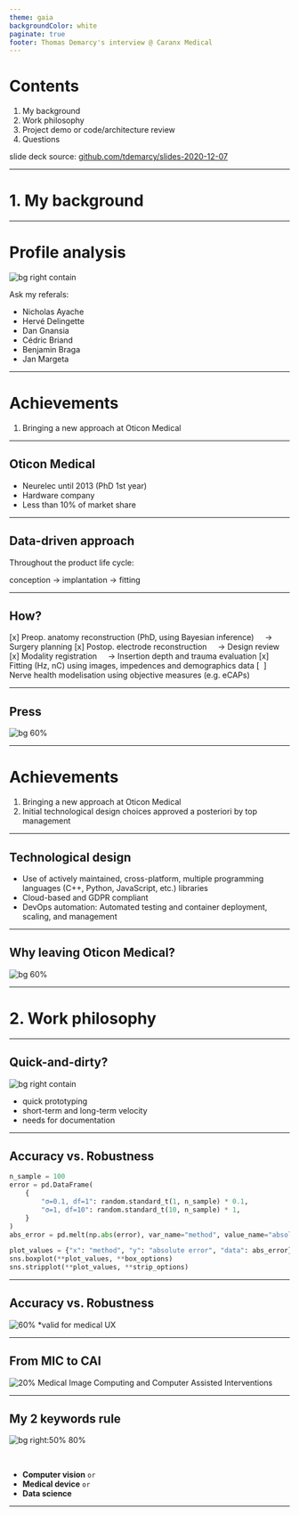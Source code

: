 ```yaml
---
theme: gaia
backgroundColor: white
paginate: true
footer: Thomas Demarcy's interview @ Caranx Medical
---
```


# Contents
1. My background
2. Work philosophy
3. Project demo or code/architecture review
4. Questions

slide deck source: [github.com/tdemarcy/slides-2020-12-07](https://github.com/tdemarcy/slides-2020-12-07)

---
<!-- _class: lead -->

# 1. My background

---

# Profile analysis

![bg right contain](profile.svg)

Ask my referals:
- Nicholas Ayache
- Hervé Delingette
- Dan Gnansia
- Cédric Briand
- Benjamin Braga
- Jan Margeta

---

# Achievements

1. Bringing a new approach at Oticon Medical

---

## Oticon Medical

* Neurelec until 2013 (PhD 1st year)
* Hardware company
* Less than 10% of market share

---

## Data-driven approach
Throughout the product life cycle:

conception → implantation → fitting

---

## How?
[x] Preop. anatomy reconstruction (PhD, using Bayesian inference)
    → Surgery planning
[x] Postop. electrode reconstruction
    → Design review
[x] Modality registration
    → Insertion depth and trauma evaluation
[x] Fitting (Hz, nC) using images, impedences and demographics data
[  ] Nerve health modelisation using objective measures (e.g. eCAPs)

---

## Press

![bg 60%](MM29.svg)

---

# Achievements

1. Bringing a new approach at Oticon Medical
2. Initial technological design choices approved a posteriori by top management

---

## Technological design

* Use of actively maintained, cross-platform, multiple programming languages (C++, Python, JavaScript, etc.) libraries
* Cloud-based and GDPR compliant
* DevOps automation: Automated testing and container deployment, scaling, and management

---

## Why leaving Oticon Medical?

![bg 60%](anywhere.svg)

---
<!-- _class: lead -->

# 2. Work philosophy

---

## Quick-and-dirty?

![bg right contain](time.svg)

- quick prototyping
- short-term and long-term velocity
- needs for documentation

---

## Accuracy vs. Robustness

```python
n_sample = 100
error = pd.DataFrame(
    {
        "σ=0.1, df=1": random.standard_t(1, n_sample) * 0.1,
        "σ=1, df=10": random.standard_t(10, n_sample) * 1,
    }
)
abs_error = pd.melt(np.abs(error), var_name="method", value_name="absolute error")

plot_values = {"x": "method", "y": "absolute error", "data": abs_error}
sns.boxplot(**plot_values, **box_options)
sns.stripplot(**plot_values, **strip_options)
```

---

## Accuracy vs. Robustness

![60%](error.svg)
*valid for medical UX

---

## From MIC to CAI

![20%](http://www.miccai.org/themes/customtheme/images/MICCAI_logo_bkg.png)
Medical Image Computing and Computer Assisted Interventions

---

## My 2 keywords rule

![bg right:50% 80%](http://darcylab.com/assets/img/full.svg)

<br />

- **Computer vision**
`or`
- **Medical device**
`or`
- **Data science**

---
<!-- _backgroundColor: black -->
<!-- _paginate: false -->
